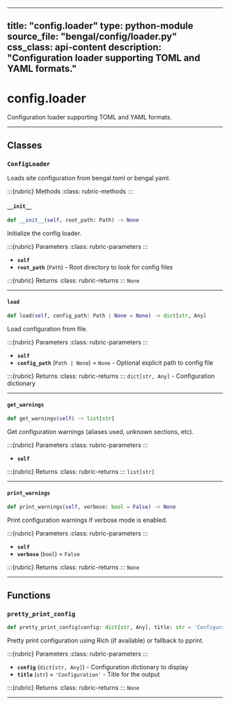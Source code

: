 
---
title: "config.loader"
type: python-module
source_file: "bengal/config/loader.py"
css_class: api-content
description: "Configuration loader supporting TOML and YAML formats."
---

# config.loader

Configuration loader supporting TOML and YAML formats.

---

## Classes

### `ConfigLoader`


Loads site configuration from bengal.toml or bengal.yaml.




:::{rubric} Methods
:class: rubric-methods
:::
#### `__init__`
```python
def __init__(self, root_path: Path) -> None
```

Initialize the config loader.



:::{rubric} Parameters
:class: rubric-parameters
:::
- **`self`**
- **`root_path`** (`Path`) - Root directory to look for config files

:::{rubric} Returns
:class: rubric-returns
:::
`None`




---
#### `load`
```python
def load(self, config_path: Path | None = None) -> dict[str, Any]
```

Load configuration from file.



:::{rubric} Parameters
:class: rubric-parameters
:::
- **`self`**
- **`config_path`** (`Path | None`) = `None` - Optional explicit path to config file

:::{rubric} Returns
:class: rubric-returns
:::
`dict[str, Any]` - Configuration dictionary




---
#### `get_warnings`
```python
def get_warnings(self) -> list[str]
```

Get configuration warnings (aliases used, unknown sections, etc).



:::{rubric} Parameters
:class: rubric-parameters
:::
- **`self`**

:::{rubric} Returns
:class: rubric-returns
:::
`list[str]`




---
#### `print_warnings`
```python
def print_warnings(self, verbose: bool = False) -> None
```

Print configuration warnings if verbose mode is enabled.



:::{rubric} Parameters
:class: rubric-parameters
:::
- **`self`**
- **`verbose`** (`bool`) = `False`

:::{rubric} Returns
:class: rubric-returns
:::
`None`




---


## Functions

### `pretty_print_config`
```python
def pretty_print_config(config: dict[str, Any], title: str = 'Configuration') -> None
```

Pretty print configuration using Rich (if available) or fallback to pprint.



:::{rubric} Parameters
:class: rubric-parameters
:::
- **`config`** (`dict[str, Any]`) - Configuration dictionary to display
- **`title`** (`str`) = `'Configuration'` - Title for the output

:::{rubric} Returns
:class: rubric-returns
:::
`None`




---
